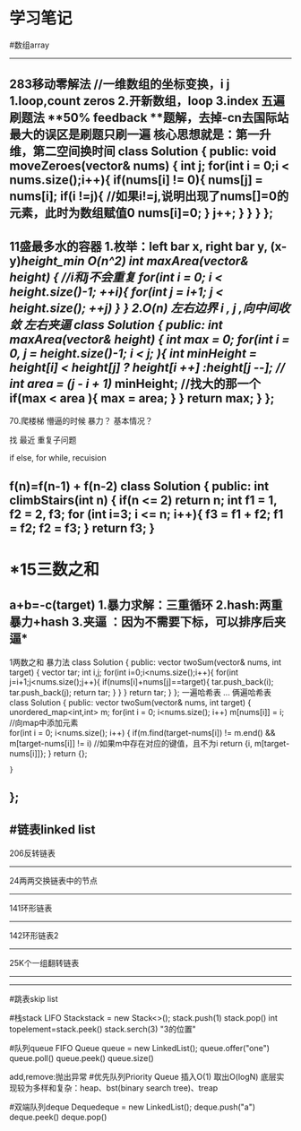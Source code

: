 # 学习笔记 #

#数组array

------
283移动零解法 //一维数组的坐标变换，i j
1.loop,count zeros
2.开新数组，loop
3.index
五遍刷题法
**50% feedback
**题解，去掉-cn去国际站
最大的误区是刷题只刷一遍
核心思想就是：第一升维，第二空间换时间
class Solution {
public:
    void moveZeroes(vector<int>& nums) {
        int j;
        for(int i = 0;i < nums.size();i++){
            if(nums[i] != 0){
                nums[j] = nums[i];
                if(i !=j){   //如果i!=j,说明出现了nums[]=0的元素，此时为数组赋值0
                    nums[i]=0;
                }
                j++;
            }
        }
    }
};
------
11盛最多水的容器
1.枚举：left bar x, right bar y, (x-y)*height_min
O(n^2)
int maxArea(vector<int>& height) { //i和j不会重复
        for(int i = 0; i < height.size()-1; ++i){
            for(int j = i+1; j < height.size(); ++j)
        }
    }
2.O(n) 左右边界 i , j ,向中间收敛 左右夹逼
class Solution {
public:
    int maxArea(vector<int>& height) {
        int max = 0;
        for(int i = 0, j = height.size()-1; i < j; ){
            int minHeight = height[i] < height[j] ? height[i ++] :height[j --]; //
            int area = (j - i + 1)* minHeight; //找大的那一个
            if(max < area ){
                max = area;
            }
        }
        return max;
    }
};
------
70.爬楼梯
懵逼的时候
暴力？ 基本情况？

找 最近 重复子问题

if else, for while, recuision

f(n)=f(n-1) + f(n-2)
class Solution {
public:
    int climbStairs(int n) {
        if(n <= 2) return n;
        int f1 = 1, f2 = 2, f3;
        for (int i=3; i <= n; i++){
            f3 = f1 + f2;
            f1 = f2;
            f2 = f3;
        }
        return f3;
    }
------
# *15三数之和 #
a+b=-c(target)
1.暴力求解：三重循环
2.hash:两重暴力+hash
3.夹逼 ：因为不需要下标，可以排序后夹逼*
------
1两数之和
暴力法
class Solution {
public:
    vector<int> twoSum(vector<int>& nums, int target) {
        vector<int> tar;
        int i,j;
        for(int i=0;i<nums.size();i++){
            for(int j=i+1;j<nums.size();j++){
                if(nums[i]+nums[j]==target){
                    tar.push_back(i);
                    tar.push_back(j);
                return tar;
                }
            }
        }
       return tar;
    }
};
一遍哈希表
...
俩遍哈希表
class Solution {
public:
    vector<int> twoSum(vector<int>& nums, int target) {
        unordered_map<int,int> m;
        for(int i = 0; i<nums.size(); i++)
            m[nums[i]] = i;         //向map中添加元素        
        for(int i = 0; i<nums.size(); i++)
        {
            if(m.find(target-nums[i]) != m.end() && m[target-nums[i]] != i)  //如果m中存在对应的键值，且不为i
                return {i, m[target-nums[i]]};
        }
        return {};

    }
};
------
#链表linked list
------
206反转链表

------
24两两交换链表中的节点

------
141环形链表

------
142环形链表2

------
25K个一组翻转链表

------

------
#跳表skip list

#栈stack
LIFO
Stack<integer>stack = new Stack<>();
stack.push(1)
stack.pop()
int topelement=stack.peek()
stack.serch(3) "3的位置"

#队列queue
FIFO
Queue<string> queue = new LinkedList<string>();
queue.offer("one")
queue.poll()
queue.peek()
queue.size()

add,remove:抛出异常
#优先队列Priority Queue
插入O(1)
取出O(logN)
底层实现较为多样和复杂：heap、bst(binary search tree)、treap

#双端队列deque
Deque<String>deque = new LinkedList<String>();
deque.push("a")
deque.peek()
deque.pop()

